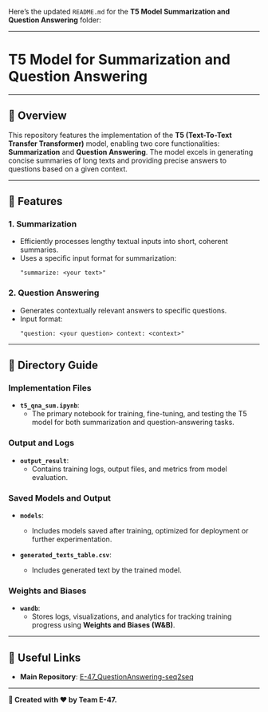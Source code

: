 Here’s the updated `README.md` for the **T5 Model Summarization and Question Answering** folder:  

---

# **T5 Model for Summarization and Question Answering**

---

## **📖 Overview**  

This repository features the implementation of the **T5 (Text-To-Text Transfer Transformer)** model, enabling two core functionalities: **Summarization** and **Question Answering**. The model excels in generating concise summaries of long texts and providing precise answers to questions based on a given context.  

---

## **🚀 Features**  

### **1. Summarization**  
- Efficiently processes lengthy textual inputs into short, coherent summaries.  
- Uses a specific input format for summarization:  
  ```  
  "summarize: <your text>"  
  ```  

### **2. Question Answering**  
- Generates contextually relevant answers to specific questions.  
- Input format:  
  ```  
  "question: <your question> context: <context>"  
  ```  

---

## **📂 Directory Guide**  

### **Implementation Files**  
- **`t5_qna_sum.ipynb`**:  
  - The primary notebook for training, fine-tuning, and testing the T5 model for both summarization and question-answering tasks.  

### **Output and Logs**  
- **`output_result`**:  
  - Contains training logs, output files, and metrics from model evaluation.  

### **Saved Models and Output**  
- **`models`**:  
  - Includes models saved after training, optimized for deployment or further experimentation.
 
- **`generated_texts_table.csv`**:  
  - Includes generated text by the trained model.

### **Weights and Biases**  
- **`wandb`**:  
  - Stores logs, visualizations, and analytics for tracking training progress using **Weights and Biases (W&B)**.  

---

## **🔗 Useful Links**  

- **Main Repository**: [E-47_QuestionAnswering-seq2seq](https://github.com/amitingits/E-47_QuestionAnswering-seq2seq)  

---

**🔖 Created with ❤️ by Team E-47.**  
